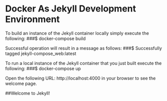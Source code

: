 # Docker As Jekyll Development Environment

To build an instance of the Jekyll container locally simply execute the following:
###$ docker-compose build

Successful operation will result in a message as follows:
###$ Successfully tagged jekyll-compose_web:latest

To run a local instance of the Jekyll container that you just built execute the following:
###$ docker-compose up

Open the following URL: http://localhost:4000 in your browser to see the welcome page.

##Welcome to Jekyll!
